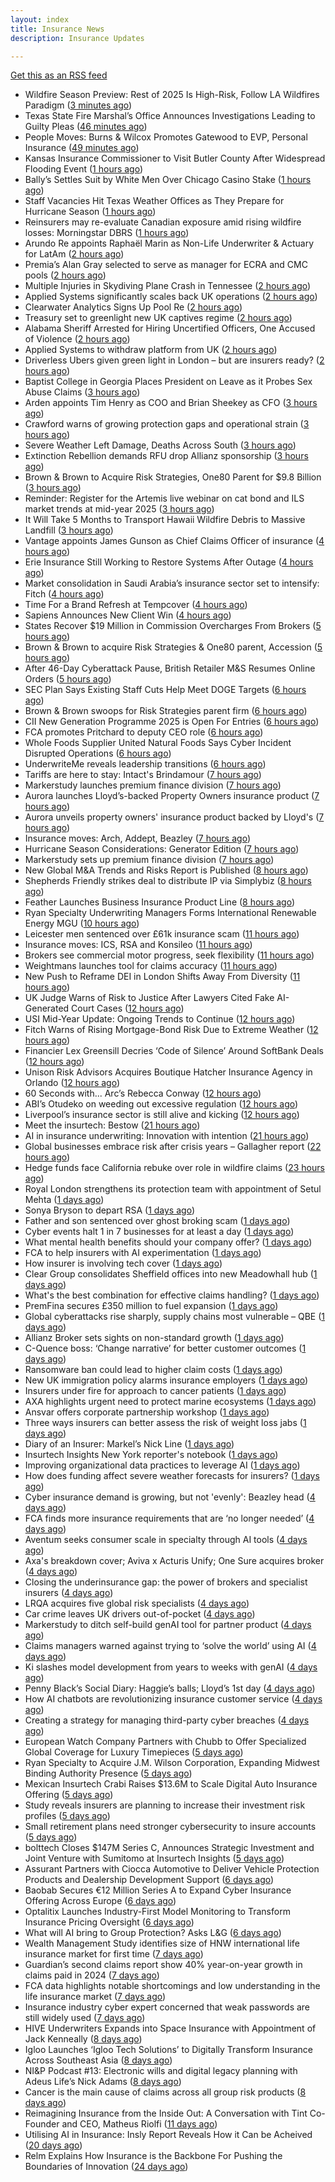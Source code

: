 ```yaml
---
layout: index
title: Insurance News
description: Insurance Updates

---
```


[Get this as an RSS feed](/insurance.rss)

<!-- news_marker starts -->
- Wildfire Season Preview: Rest of 2025 Is High-Risk, Follow LA Wildfires Paradigm ([3 minutes ago](https://www.insurancejournal.com/news/west/2025/06/10/826995.htm))
- Texas State Fire Marshal’s Office Announces Investigations Leading to Guilty Pleas ([46 minutes ago](https://www.insurancejournal.com/news/southcentral/2025/06/10/826970.htm))
- People Moves: Burns & Wilcox Promotes Gatewood to EVP, Personal Insurance ([49 minutes ago](https://www.insurancejournal.com/news/midwest/2025/06/10/826978.htm))
- Kansas Insurance Commissioner to Visit Butler County After Widespread Flooding Event ([1 hours ago](https://www.insurancejournal.com/news/midwest/2025/06/10/826965.htm))
- Bally’s Settles Suit by White Men Over Chicago Casino Stake ([1 hours ago](https://www.insurancejournal.com/news/midwest/2025/06/10/826961.htm))
- Staff Vacancies Hit Texas Weather Offices as They Prepare for Hurricane Season ([1 hours ago](https://www.insurancejournal.com/news/southcentral/2025/06/10/826956.htm))
- Reinsurers may re-evaluate Canadian exposure amid rising wildfire losses: Morningstar DBRS ([1 hours ago](https://www.reinsurancene.ws/reinsurers-may-re-evaluate-canadian-exposure-amid-rising-wildfire-losses-morningstar-dbrs/))
- Arundo Re appoints Raphaël Marin as Non-Life Underwriter & Actuary for LatAm ([2 hours ago](https://www.reinsurancene.ws/arundo-re-appoints-raphael-marin-as-non-life-underwriter-actuary-for-latam/))
- Premia’s Alan Gray selected to serve as manager for ECRA and CMC pools ([2 hours ago](https://www.reinsurancene.ws/premias-alan-gray-selected-to-serve-as-manager-for-ecra-and-cmc-pools/))
- Multiple Injuries in Skydiving Plane Crash in Tennessee ([2 hours ago](https://www.insurancejournal.com/news/southeast/2025/06/10/826948.htm))
- Applied Systems significantly scales back UK operations ([2 hours ago](https://www.postonline.co.uk/news/7957918/applied-systems-significantly-scales-back-uk-operations))
- Clearwater Analytics Signs Up Pool Re ([2 hours ago](https://insurance-edge.net/2025/06/10/clearwater-analytics-signs-up-pool-re/))
- Treasury set to greenlight new UK captives regime ([2 hours ago](https://www.postonline.co.uk/commercial/7957917/treasury-set-to-greenlight-new-uk-captives-regime))
- Alabama Sheriff Arrested for Hiring Uncertified Officers, One Accused of Violence ([2 hours ago](https://www.insurancejournal.com/news/southeast/2025/06/10/826944.htm))
- Applied Systems to withdraw platform from UK ([2 hours ago](https://www.insurancebusinessmag.com/uk/news/technology/applied-systems-to-withdraw-platform-from-uk-538563.aspx))
- Driverless Ubers given green light in London – but are insurers ready? ([2 hours ago](https://www.insurancebusinessmag.com/uk/news/auto-motor/driverless-ubers-given-green-light-in-london--but-are-insurers-ready-538562.aspx))
- Baptist College in Georgia Places President on Leave as it Probes Sex Abuse Claims ([3 hours ago](https://www.insurancejournal.com/news/southeast/2025/06/10/826941.htm))
- Arden appoints Tim Henry as COO and Brian Sheekey as CFO ([3 hours ago](https://www.reinsurancene.ws/arden-appoints-tim-henry-as-coo-and-brian-sheekey-as-cfo/))
- Crawford warns of growing protection gaps and operational strain ([3 hours ago](https://www.insurancebusinessmag.com/uk/news/claims/crawford-warns-of-growing-protection-gaps-and-operational-strain-538567.aspx))
- Severe Weather Left Damage, Deaths Across South ([3 hours ago](https://www.insurancejournal.com/news/southeast/2025/06/10/826935.htm))
- Extinction Rebellion demands RFU drop Allianz sponsorship ([3 hours ago](https://www.postonline.co.uk/news/7957916/extinction-rebellion-demands-rfu-drop-allianz-sponsorship))
- Brown & Brown to Acquire Risk Strategies, One80 Parent for $9.8 Billion ([3 hours ago](https://www.insurancejournal.com/news/national/2025/06/10/826916.htm))
- Reminder: Register for the Artemis live webinar on cat bond and ILS market trends at mid-year 2025 ([3 hours ago](https://www.reinsurancene.ws/reminder-register-for-the-artemis-live-webinar-on-cat-bond-and-ils-market-trends-at-mid-year-2025/))
- It Will Take 5 Months to Transport Hawaii Wildfire Debris to Massive Landfill ([3 hours ago](https://www.insurancejournal.com/news/west/2025/06/10/826924.htm))
- Vantage appoints James Gunson as Chief Claims Officer of insurance ([4 hours ago](https://www.reinsurancene.ws/vantage-appoints-james-gunson-as-chief-claims-officer-of-insurance/))
- Erie Insurance Still Working to Restore Systems After Outage ([4 hours ago](https://www.insurancejournal.com/news/east/2025/06/10/826918.htm))
- Market consolidation in Saudi Arabia’s insurance sector set to intensify: Fitch ([4 hours ago](https://www.reinsurancene.ws/market-consolidation-in-saudi-arabias-insurance-sector-set-to-intensify-fitch/))
- Time For a Brand Refresh at Tempcover ([4 hours ago](https://insurance-edge.net/2025/06/10/time-for-a-brand-refresh-at-tempcover/))
- Sapiens Announces New Client Win ([4 hours ago](https://insurance-edge.net/2025/06/10/sapiens-announces-new-client-win/))
- States Recover $19 Million in Commission Overcharges From Brokers ([5 hours ago](https://www.insurancejournal.com/news/national/2025/06/10/826907.htm))
- Brown & Brown to acquire Risk Strategies & One80 parent, Accession ([5 hours ago](https://www.reinsurancene.ws/brown-brown-to-acquire-risk-strategies-one80-parent-accession/))
- After 46-Day Cyberattack Pause, British Retailer M&S Resumes Online Orders ([5 hours ago](https://www.insurancejournal.com/news/international/2025/06/10/826904.htm))
- SEC Plan Says Existing Staff Cuts Help Meet DOGE Targets ([6 hours ago](https://www.insurancejournal.com/news/national/2025/06/10/826901.htm))
- Brown & Brown swoops for Risk Strategies parent firm ([6 hours ago](https://www.postonline.co.uk/news/7957914/brown-brown-swoops-for-risk-strategies-parent-firm))
- CII New Generation Programme 2025 is Open For Entries ([6 hours ago](https://insurance-edge.net/2025/06/10/cii-new-generation-programme-2025-is-open-for-entries/))
- FCA promotes Pritchard to deputy CEO role ([6 hours ago](https://www.postonline.co.uk/news/7957913/fca-promotes-pritchard-to-deputy-ceo-role))
- Whole Foods Supplier United Natural Foods Says Cyber Incident Disrupted Operations ([6 hours ago](https://www.insurancejournal.com/news/national/2025/06/10/826896.htm))
- UnderwriteMe reveals leadership transitions ([6 hours ago](https://www.reinsurancene.ws/underwriteme-reveals-leadership-transitions/))
- Tariffs are here to stay: Intact's Brindamour ([7 hours ago](https://www.insurancebusinessmag.com/uk/news/breaking-news/tariffs-are-here-to-stay-intacts-brindamour-538522.aspx))
- Markerstudy launches premium finance division ([7 hours ago](https://www.insurancebusinessmag.com/uk/news/breaking-news/markerstudy-launches-premium-finance-division-538521.aspx))
- Aurora launches Lloyd’s-backed Property Owners insurance product ([7 hours ago](https://www.reinsurancene.ws/aurora-launches-lloyds-backed-property-owners-insurance-product/))
- Aurora unveils property owners' insurance product backed by Lloyd's ([7 hours ago](https://www.insurancebusinessmag.com/uk/news/property-insurance/aurora-unveils-property-owners-insurance-product-backed-by-lloyds-538520.aspx))
- Insurance moves: Arch, Addept, Beazley ([7 hours ago](https://www.insurancebusinessmag.com/uk/news/breaking-news/insurance-moves-arch-addept-beazley-538519.aspx))
- Hurricane Season Considerations: Generator Edition ([7 hours ago](https://www.insurancejournal.com/blogs/academy-journal/2025/06/10/826400.htm))
- Markerstudy sets up premium finance division ([7 hours ago](https://www.postonline.co.uk/news/7957910/markerstudy-sets-up-premium-finance-division))
- New Global M&A Trends and Risks Report is Published ([8 hours ago](https://insurance-edge.net/2025/06/10/new-global-ma-trends-and-risks-report-is-published/))
- Shepherds Friendly strikes deal to distribute IP via Simplybiz ([8 hours ago](https://ifamagazine.com/shepherds-friendly-strikes-deal-to-distribute-ip-via-simplybiz/))
- Feather Launches Business Insurance Product Line ([8 hours ago](https://insurance-edge.net/2025/06/10/feather-launches-business-insurance-product-line/))
- Ryan Specialty Underwriting Managers Forms International Renewable Energy MGU ([10 hours ago](https://www.insurancejournal.com/news/international/2025/06/10/826886.htm))
- Leicester men sentenced over £61k insurance scam ([11 hours ago](https://www.insurancebusinessmag.com/uk/news/legal-insights/leicester-men-sentenced-over-61k-insurance-scam-538505.aspx))
- Insurance moves: ICS, RSA and Konsileo ([11 hours ago](https://www.insurancebusinessmag.com/uk/news/breaking-news/insurance-moves-ics-rsa-and-konsileo-538503.aspx))
- Brokers see commercial motor progress, seek flexibility ([11 hours ago](https://www.insurancebusinessmag.com/uk/news/breaking-news/brokers-see-commercial-motor-progress-seek-flexibility-538502.aspx))
- Weightmans launches tool for claims accuracy ([11 hours ago](https://www.insurancebusinessmag.com/uk/news/claims/weightmans-launches-tool-for-claims-accuracy-538501.aspx))
- New Push to Reframe DEI in London Shifts Away From Diversity ([11 hours ago](https://www.insurancejournal.com/news/international/2025/06/10/826883.htm))
- UK Judge Warns of Risk to Justice After Lawyers Cited Fake AI-Generated Court Cases ([12 hours ago](https://www.insurancejournal.com/news/international/2025/06/10/826862.htm))
- USI Mid-Year Update: Ongoing Trends to Continue ([12 hours ago](https://www.insurancejournal.com/news/national/2025/06/10/826860.htm))
- Fitch Warns of Rising Mortgage-Bond Risk Due to Extreme Weather ([12 hours ago](https://www.insurancejournal.com/news/international/2025/06/10/826872.htm))
- Financier Lex Greensill Decries ‘Code of Silence’ Around SoftBank Deals ([12 hours ago](https://www.insurancejournal.com/news/international/2025/06/10/826829.htm))
- Unison Risk Advisors Acquires Boutique Hatcher Insurance Agency in Orlando ([12 hours ago](https://www.insurancejournal.com/news/southeast/2025/06/10/826857.htm))
- 60 Seconds with... Arc’s Rebecca Conway ([12 hours ago](https://www.postonline.co.uk/people/7957449/60-seconds-with-arc%E2%80%99s-rebecca-conway))
- ABI’s Otudeko on weeding out excessive regulation ([12 hours ago](https://www.postonline.co.uk/regulation/7957893/abi%E2%80%99s-otudeko-on-weeding-out-excessive-regulation))
- Liverpool’s insurance sector is still alive and kicking ([12 hours ago](https://www.postonline.co.uk/commercial/7957804/liverpool%E2%80%99s-insurance-sector-is-still-alive-and-kicking))
- Meet the insurtech: Bestow ([21 hours ago](https://www.dig-in.com/news/meet-the-insurtech-bestow))
- AI in insurance underwriting: Innovation with intention ([21 hours ago](https://www.dig-in.com/opinion/ai-in-insurance-underwriting))
- Global businesses embrace risk after crisis years – Gallagher report ([22 hours ago](https://www.insurancebusinessmag.com/uk/news/sme/global-businesses-embrace-risk-after-crisis-years--gallagher-report-538457.aspx))
- Hedge funds face California rebuke over role in wildfire claims ([23 hours ago](https://www.dig-in.com/articles/hedge-funds-california-rebuke-over-role-in-wildfire-claims))
- Royal London strengthens its protection team with appointment of Setul Mehta ([1 days ago](https://ifamagazine.com/royal-london-strengthens-its-protection-team-with-appointment-of-setul-mehta/))
- Sonya Bryson to depart RSA ([1 days ago](https://www.postonline.co.uk/news/7957903/sonya-bryson-to-depart-rsa))
- Father and son sentenced over ghost broking scam ([1 days ago](https://www.postonline.co.uk/broker/7957901/father-and-son-sentenced-over-ghost-broking-scam))
- Cyber events halt 1 in 7 businesses for at least a day ([1 days ago](https://www.postonline.co.uk/news/7957899/cyber-events-halt-1-in-7-businesses-for-at-least-a-day))
- What mental health benefits should your company offer? ([1 days ago](https://www.dig-in.com/list/what-mental-health-benefits-should-your-company-offer))
- FCA to help insurers with AI experimentation ([1 days ago](https://www.postonline.co.uk/technology/7957898/fca-to-help-insurers-with-ai-experimentation))
- How insurer is involving tech cover ([1 days ago](https://www.insurancebusinessmag.com/uk/tv/how-insurer-is-involving-tech-cover-538372.aspx))
- Clear Group consolidates Sheffield offices into new Meadowhall hub ([1 days ago](https://www.insurancebusinessmag.com/uk/news/breaking-news/clear-group-consolidates-sheffield-offices-into-new-meadowhall-hub-538371.aspx))
- What's the best combination for effective claims handling? ([1 days ago](https://www.insurancebusinessmag.com/uk/news/claims/whats-the-best-combination-for-effective-claims-handling-538370.aspx))
- PremFina secures £350 million to fuel expansion ([1 days ago](https://www.insurancebusinessmag.com/uk/news/breaking-news/premfina-secures-350-million-to-fuel-expansion-538369.aspx))
- Global cyberattacks rise sharply, supply chains most vulnerable – QBE ([1 days ago](https://www.insurancebusinessmag.com/uk/news/cyber/global-cyberattacks-rise-sharply-supply-chains-most-vulnerable--qbe-538368.aspx))
- Allianz Broker sets sights on non-standard growth ([1 days ago](https://www.postonline.co.uk/news/7957885/allianz-broker-sets-sights-on-non-standard-growth))
- C-Quence boss: ‘Change narrative’ for better customer outcomes ([1 days ago](https://www.postonline.co.uk/technology/7957888/c-quence-boss-%E2%80%98change-narrative%E2%80%99-for-better-customer-outcomes))
- Ransomware ban could lead to higher claim costs ([1 days ago](https://www.postonline.co.uk/technology/7957890/ransomware-ban-could-lead-to-higher-claim-costs))
- New UK immigration policy alarms insurance employers ([1 days ago](https://www.insurancebusinessmag.com/uk/news/breaking-news/new-uk-immigration-policy-alarms-insurance-employers-538343.aspx))
- Insurers under fire for approach to cancer patients ([1 days ago](https://www.insurancebusinessmag.com/uk/news/travel/insurers-under-fire-for-approach-to-cancer-patients-538340.aspx))
- AXA highlights urgent need to protect marine ecosystems ([1 days ago](https://www.insurancebusinessmag.com/uk/news/environmental/axa-highlights-urgent-need-to-protect-marine-ecosystems-538339.aspx))
- Ansvar offers corporate partnership workshop ([1 days ago](https://www.insurancebusinessmag.com/uk/news/non-profits/ansvar-offers-corporate-partnership-workshop-538336.aspx))
- Three ways insurers can better assess the risk of weight loss jabs ([1 days ago](https://www.postonline.co.uk/commercial/7957502/three-ways-insurers-can-better-assess-the-risk-of-weight-loss-jabs))
- Diary of an Insurer: Markel’s Nick Line ([1 days ago](https://www.postonline.co.uk/people/7957486/diary-of-an-insurer-markel%E2%80%99s-nick-line))
- Insurtech Insights New York reporter's notebook ([1 days ago](https://www.dig-in.com/news/insurtech-insights-new-york-reporters-notebook))
- Improving organizational data practices to leverage AI ([1 days ago](https://www.dig-in.com/opinion/improving-organizational-data-practices-to-leverage-ai))
- How does funding affect severe weather forecasts for insurers? ([1 days ago](https://www.dig-in.com/news/funding-impacts-weather-forecasts-for-insurers))
- Cyber insurance demand is growing, but not 'evenly': Beazley head ([4 days ago](https://www.insurancebusinessmag.com/uk/news/cyber/cyber-insurance-demand-is-growing-but-not-evenly-beazley-head-538282.aspx))
- FCA finds more insurance requirements that are ‘no longer needed’ ([4 days ago](https://www.postonline.co.uk/news/7957891/fca-finds-more-insurance-requirements-that-are-%E2%80%98no-longer-needed%E2%80%99))
- Aventum seeks consumer scale in specialty through AI tools ([4 days ago](https://www.postonline.co.uk/technology/7957867/aventum-seeks-consumer-scale-in-specialty-through-ai-tools))
- Axa's breakdown cover; Aviva x Acturis Unify; One Sure acquires broker ([4 days ago](https://www.postonline.co.uk/news/7957879/axas-breakdown-cover-aviva-x-acturis-unify-one-sure-acquires-broker))
- Closing the underinsurance gap: the power of brokers and specialist insurers ([4 days ago](https://www.insurancebusinessmag.com/uk/news/breaking-news/closing-the-underinsurance-gap-the-power-of-brokers-and-specialist-insurers-538227.aspx))
- LRQA acquires five global risk specialists ([4 days ago](https://www.insurancebusinessmag.com/uk/news/breaking-news/lrqa-acquires-five-global-risk-specialists-538226.aspx))
- Car crime leaves UK drivers out-of-pocket ([4 days ago](https://www.insurancebusinessmag.com/uk/news/auto-motor/car-crime-leaves-uk-drivers-outofpocket-538225.aspx))
- Markerstudy to ditch self-build genAI tool for partner product ([4 days ago](https://www.postonline.co.uk/technology/7957841/markerstudy-to-ditch-self-build-genai-tool-for-partner-product))
- Claims managers warned against trying to ‘solve the world’ using AI ([4 days ago](https://www.postonline.co.uk/claims/7957881/claims-managers-warned-against-trying-to-%E2%80%98solve-the-world%E2%80%99-using-ai))
- Ki slashes model development from years to weeks with genAI ([4 days ago](https://www.postonline.co.uk/technology/7957832/ki-slashes-model-development-from-years-to-weeks-with-genai))
- Penny Black’s Social Diary: Haggie’s balls; Lloyd’s 1st day ([4 days ago](https://www.postonline.co.uk/people/7957677/penny-black%E2%80%99s-social-diary-haggie%E2%80%99s-balls-lloyd%E2%80%99s-1st-day))
- How AI chatbots are revolutionizing insurance customer service ([4 days ago](https://www.dig-in.com/opinion/how-ai-chatbots-revolutionize-insurance-customer-service))
- Creating a strategy for managing third-party cyber breaches ([4 days ago](https://www.dig-in.com/opinion/how-to-manage-third-party-cyber-breaches))
- European Watch Company Partners with Chubb to Offer Specialized Global Coverage for Luxury Timepieces ([5 days ago](https://www.insurtechinsights.com/european-watch-company-partners-with-chubb-to-offer-specialized-global-coverage-for-luxury-timepieces/))
- Ryan Specialty to Acquire J.M. Wilson Corporation, Expanding Midwest Binding Authority Presence ([5 days ago](https://www.insurtechinsights.com/ryan-specialty-to-acquire-j-m-wilson-corporation-expanding-midwest-binding-authority-presence/))
- Mexican Insurtech Crabi Raises $13.6M to Scale Digital Auto Insurance Offering ([5 days ago](https://www.insurtechinsights.com/mexican-insurtech-crabi-raises-13-6m-to-scale-digital-auto-insurance-offering/))
- Study reveals insurers are planning to increase their investment risk profiles ([5 days ago](https://ifamagazine.com/study-reveals-insurers-are-planning-to-increase-their-investment-risk-profiles/))
- Small retirement plans need stronger cybersecurity to insure accounts ([5 days ago](https://www.dig-in.com/news/small-retirement-plans-need-stronger-cybersecurity))
- bolttech Closes $147M Series C, Announces Strategic Investment and Joint Venture with Sumitomo at Insurtech Insights ([5 days ago](https://www.insurtechinsights.com/bolttech-closes-147m-series-c-announces-strategic-investment-and-joint-venture-with-sumitomo-at-insurtech-insights/))
- Assurant Partners with Ciocca Automotive to Deliver Vehicle Protection Products and Dealership Development Support ([6 days ago](https://www.insurtechinsights.com/assurant-partners-with-ciocca-automotive-to-deliver-vehicle-protection-products-and-dealership-development-support/))
- Baobab Secures €12 Million Series A to Expand Cyber Insurance Offering Across Europe ([6 days ago](https://www.insurtechinsights.com/baobab-secures-e12-million-series-a-to-expand-cyber-insurance-offering-across-europe/))
- Optalitix Launches Industry-First Model Monitoring to Transform Insurance Pricing Oversight ([6 days ago](https://www.insurtechinsights.com/optalitix-launches-industry-first-model-monitoring-to-transform-insurance-pricing-oversight/))
- What will AI bring to Group Protection? Asks L&G ([6 days ago](https://ifamagazine.com/what-will-ai-bring-to-group-protection-asks-lg/))
- Wealth Management Study identifies size of HNW international life insurance market for first time ([7 days ago](https://ifamagazine.com/wealth-management-study-identifies-size-of-hnw-international-life-insurance-market-for-first-time/))
- Guardian’s second claims report show 40% year-on-year growth in claims paid in 2024 ([7 days ago](https://ifamagazine.com/guardians-second-claims-report-show-40-year-on-year-growth-in-claims-paid-in-2024/))
- FCA data highlights notable shortcomings and low understanding in the life insurance market ([7 days ago](https://ifamagazine.com/fca-data-highlights-notable-shortcomings-and-low-understanding-in-the-life-insurance-market/))
- Insurance industry cyber expert concerned that weak passwords are still widely used ([7 days ago](https://ifamagazine.com/insurance-industry-cyber-expert-concerned-that-weak-passwords-are-still-widely-used/))
- HIVE Underwriters Expands into Space Insurance with Appointment of Jack Kenneally ([8 days ago](https://www.insurtechinsights.com/hive-underwriters-expands-into-space-insurance-with-appointment-of-jack-kenneally/))
- Igloo Launches ‘Igloo Tech Solutions’ to Digitally Transform Insurance Across Southeast Asia ([8 days ago](https://www.insurtechinsights.com/igloo-launches-igloo-tech-solutions-to-digitally-transform-insurance-across-southeast-asia/))
- NI&P Podcast #13: Electronic wills and digital legacy planning with Adeus Life’s Nick Adams ([8 days ago](https://ifamagazine.com/ip-podcast-13-electronic-wills-and-digital-legacy-planning-with-adeus-lifes-nick-adams/))
- Cancer is the main cause of claims across all group risk products ([8 days ago](https://ifamagazine.com/cancer-is-the-main-cause-of-claims-across-all-group-risk-products/))
- Reimagining Insurance from the Inside Out: A Conversation with Tint Co-Founder and CEO, Matheus Riolfi ([11 days ago](https://www.insurtechinsights.com/reimagining-insurance-from-the-inside-out-a-conversation-with-tint-co-founder-and-ceo-matheus-riolfi/))
- Utilising AI in Insurance: Insly Report Reveals How it Can be Acheived ([20 days ago](https://thefintechtimes.com/utilising-ai-in-insurance-insly-report-reveals-how-it-can-be-acheived/))
- Relm Explains How Insurance is the Backbone For Pushing the Boundaries of Innovation ([24 days ago](https://thefintechtimes.com/relm-explains-how-insurance-is-the-backbone-for-pushing-the-boundaries-of-innovation/))

<!-- news_marker ends -->